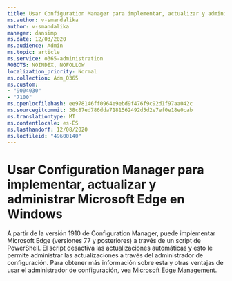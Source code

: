 ```yaml
---
title: Usar Configuration Manager para implementar, actualizar y administrar Microsoft Edge en Windows
ms.author: v-smandalika
author: v-smandalika
manager: dansimp
ms.date: 12/03/2020
ms.audience: Admin
ms.topic: article
ms.service: o365-administration
ROBOTS: NOINDEX, NOFOLLOW
localization_priority: Normal
ms.collection: Adm_O365
ms.custom:
- "9004030"
- "7100"
ms.openlocfilehash: ee978146ff0964e9ebd9f476f9c92d1f97aa042c
ms.sourcegitcommit: 38c87ed786dda7181562492d5d2e7ef0e18e0cab
ms.translationtype: MT
ms.contentlocale: es-ES
ms.lasthandoff: 12/08/2020
ms.locfileid: "49600140"
---
```

# <a name="use-configuration-manager-to-deploy-update-and-manage-microsoft-edge-on-windows"></a>Usar Configuration Manager para implementar, actualizar y administrar Microsoft Edge en Windows

A partir de la versión 1910 de Configuration Manager, puede implementar Microsoft Edge (versiones 77 y posteriores) a través de un script de PowerShell. El script desactiva las actualizaciones automáticas y esto le permite administrar las actualizaciones a través del administrador de configuración. Para obtener más información sobre esta y otras ventajas de usar el administrador de configuración, vea [Microsoft Edge Management](https://docs.microsoft.com/mem/configmgr/apps/deploy-use/deploy-edge?).